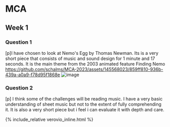 # MCA
## Week 1
### Question 1
[p]I have chosen to look at Nemo's Egg by Thomas Newman. Its is a very short piece that consists of music and sound design for 1 minute and 17 seconds. It is the main theme from the 2003 animated feature Finding Nemo
https://github.com/schalms/MCA-2023/assets/145568023/859ff810-936b-439a-a0a9-f78d95f1868e
![image](https://github.com/schalms/MCA-2023/assets/145568023/32ddd94b-3675-43ed-8507-e89c86ed8b7c)


### Question 2



[p] I think some of the challenges will be reading music. I have a very basic understanding of sheet music but not to the extent of fully comprehending it. It is also a very short piece but i feel i can evaluate it with depth and care.

{% include_relative verovio_inline.html %}
